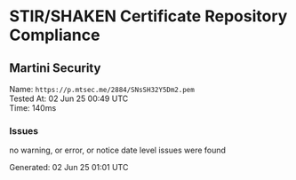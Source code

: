 # STIR/SHAKEN Certificate Repository Compliance

## Martini Security

Name: `https://p.mtsec.me/2884/SNsSH32Y5Dm2.pem`\
Tested At: 02 Jun 25 00:49 UTC\
Time: 140ms

### Issues

no warning, or error, or notice date level issues were found

Generated: 02 Jun 25 01:01 UTC